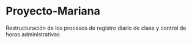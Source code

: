 # Proyecto-Mariana
Restructuración de los procesos de registro diario de clase y control de horas administrativas 
